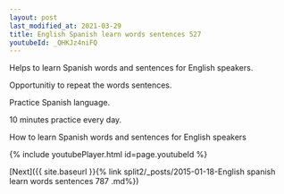 ```yaml
---
layout: post
last_modified_at: 2021-03-29
title: English Spanish learn words sentences 527 
youtubeId: _QHKJz4niFQ
---
```

 
 
Helps to learn Spanish words and sentences for English speakers.

Opportunitiy to repeat the words sentences. 

Practice Spanish language. 
 
10 minutes practice every day. 
 
How to learn Spanish words and sentences for English speakers 
 
{% include youtubePlayer.html id=page.youtubeId %}
 
 
[Next]({{ site.baseurl }}{% link  split2/_posts/2015-01-18-English spanish learn words sentences 787 .md%})
 
